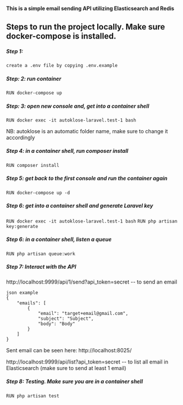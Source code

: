 #### This is a simple email sending API utilizing Elasticsearch and Redis

## Steps to run the project locally. Make sure docker-compose is installed.

##### Step 1:
`create a .env file by copying .env.example`

##### Step: 2: run container
`RUN docker-compose up`

##### Step: 3: open new console and, get into a container shell
`RUN docker exec -it autoklose-laravel.test-1 bash`

NB: autoklose is an automatic folder name, make sure to change it accordingly

##### Step 4: in a container shell, run composer install
`RUN composer install`

##### Step 5: get back to the first console and run the container again
`RUN docker-compose up -d`

##### Step 6: get into a container shell and generate Laravel key
`RUN docker exec -it autoklose-laravel.test-1 bash`
`RUN php artisan key:generate`

##### Step 6: in a container shell, listen a queue
`RUN php artisan queue:work`

##### Step 7: Interact with the API
http://localhost:9999/api/1/send?api_token=secret -- to send an email

```
json example
{
    "emails": [
        {
            "email": "target+email@gmail.com",
            "subject": "Subject",
            "body": "Body"
        }
    ]
}
```
Sent email can be seen here: http://localhost:8025/

http://localhost:9999/api/list?api_token=secret -- to list all email in Elasticsearch (make sure to send at least 1 email)

##### Step 8: Testing. Make sure you are in a container shell
`RUN php artisan test`
